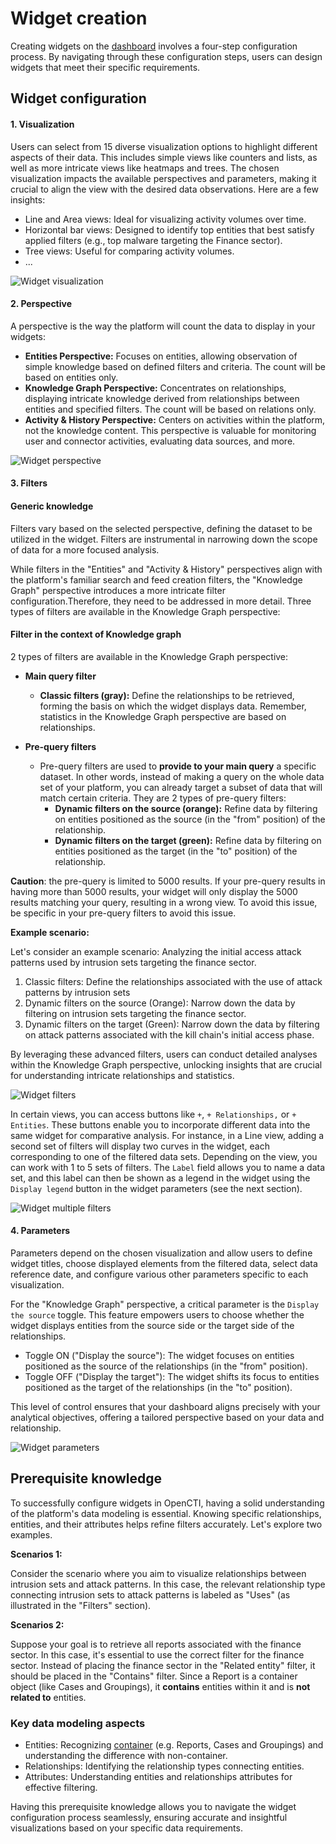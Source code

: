 # Widget creation

Creating widgets on the [dashboard](dashboards.md) involves a four-step configuration process. By navigating through these configuration steps, users can design widgets that meet their specific requirements.

## Widget configuration

#### 1. Visualization

Users can select from 15 diverse visualization options to highlight different aspects of their data. This includes simple views like counters and lists, as well as more intricate views like heatmaps and trees. The chosen visualization impacts the available perspectives and parameters, making it crucial to align the view with the desired data observations. Here are a few insights:

- Line and Area views: Ideal for visualizing activity volumes over time.
- Horizontal bar views: Designed to identify top entities that best satisfy applied filters (e.g., top malware targeting the Finance sector).
- Tree views: Useful for comparing activity volumes.
- ...

![Widget visualization](assets/widget-visualization.png)

#### 2. Perspective

A perspective is the way the platform will count the data to display in your widgets:

- **Entities Perspective:** Focuses on entities, allowing observation of simple knowledge based on defined filters and criteria. The count will be based on entities only.
- **Knowledge Graph Perspective:** Concentrates on relationships, displaying intricate knowledge derived from relationships between entities and specified filters.  The count will be based on relations only.
- **Activity & History Perspective:** Centers on activities within the platform, not the knowledge content. This perspective is valuable for monitoring user and connector activities, evaluating data sources, and more.

![Widget perspective](assets/widget-perspective.png)

#### 3. Filters

#### Generic knowledge

Filters vary based on the selected perspective, defining the dataset to be utilized in the widget. Filters are instrumental in narrowing down the scope of data for a more focused analysis.

While filters in the "Entities" and "Activity & History" perspectives align with the platform's familiar search and feed creation filters, the "Knowledge Graph" perspective introduces a more intricate filter configuration.Therefore, they need to be addressed in more detail. Three types of filters are available in the Knowledge Graph perspective:

#### Filter in the context of Knowledge graph

2 types of filters are available in the Knowledge Graph perspective:
- **Main query filter**
    - **Classic filters (gray):** Define the relationships to be retrieved, forming the basis on which the widget displays data. Remember, statistics in the Knowledge Graph perspective are based on relationships.
  
- **Pre-query filters**
    - Pre-query filters are used to **provide to your main query** a specific dataset. In other words, instead of making a query on the whole data set of your platform, you can already target a subset of data that will match certain criteria. They are 2 types of pre-query filters:
        - **Dynamic filters on the source (orange):** Refine data by filtering on entities positioned as the source (in the "from" position) of the relationship.
        - **Dynamic filters on the target (green):** Refine data by filtering on entities positioned as the target (in the "to" position) of the relationship.

**Caution**: the pre-query is limited to 5000 results. If your pre-query results in having more than 5000 results, your widget will only display the 5000 results matching your query, resulting in a wrong view. To avoid this issue, be specific in your pre-query filters to avoid this issue.

**Example scenario:**

Let's consider an example scenario: Analyzing the initial access attack patterns used by intrusion sets targeting the finance sector.

1. Classic filters: Define the relationships associated with the use of attack patterns by intrusion sets
2. Dynamic filters on the source (Orange): Narrow down the data by filtering on intrusion sets targeting the finance sector.
3. Dynamic filters on the target (Green): Narrow down the data by filtering on attack patterns associated with the kill chain's initial access phase.

By leveraging these advanced filters, users can conduct detailed analyses within the Knowledge Graph perspective, unlocking insights that are crucial for understanding intricate relationships and statistics.

![Widget filters](assets/widget-filters.png)


In certain views, you can access buttons like `+`, `+ Relationships,` or `+ Entities`. These buttons enable you to incorporate different data into the same widget for comparative analysis. For instance, in a Line view, adding a second set of filters will display two curves in the widget, each corresponding to one of the filtered data sets. Depending on the view, you can work with 1 to 5 sets of filters. The `Label` field allows you to name a data set, and this label can then be shown as a legend in the widget using the `Display legend` button in the widget parameters (see the next section).

![Widget multiple filters](assets/widget-multiple-filters.png)

#### 4. Parameters

Parameters depend on the chosen visualization and allow users to define widget titles, choose displayed elements from the filtered data, select data reference date, and configure various other parameters specific to each visualization.

For the "Knowledge Graph" perspective, a critical parameter is the `Display the source` toggle. This feature empowers users to choose whether the widget displays entities from the source side or the target side of the relationships.

- Toggle ON ("Display the source"): The widget focuses on entities positioned as the source of the relationships (in the "from" position).
- Toggle OFF ("Display the target"): The widget shifts its focus to entities positioned as the target of the relationships (in the "to" position).

This level of control ensures that your dashboard aligns precisely with your analytical objectives, offering a tailored perspective based on your data and relationship.

![Widget parameters](assets/widget-parameters.png)


## Prerequisite knowledge

To successfully configure widgets in OpenCTI, having a solid understanding of the platform's data modeling is essential. Knowing specific relationships, entities, and their attributes helps refine filters accurately. Let's explore two examples.

**Scenarios 1:**

Consider the scenario where you aim to visualize relationships between intrusion sets and attack patterns. In this case, the relevant relationship type connecting intrusion sets to attack patterns is labeled as "Uses" (as illustrated in the "Filters" section).

**Scenarios 2:**

Suppose your goal is to retrieve all reports associated with the finance sector. In this case, it's essential to use the correct filter for the finance sector. Instead of placing the finance sector in the "Related entity" filter, it should be placed in the "Contains" filter. Since a Report is a container object (like Cases and Groupings), it **contains** entities within it and is **not related to** entities.

### Key data modeling aspects

- Entities: Recognizing [container](containers.md) (e.g. Reports, Cases and Groupings) and understanding the difference with non-container.
- Relationships: Identifying the relationship types connecting entities.
- Attributes: Understanding entities and relationships attributes for effective filtering.

Having this prerequisite knowledge allows you to navigate the widget configuration process seamlessly, ensuring accurate and insightful visualizations based on your specific data requirements.
